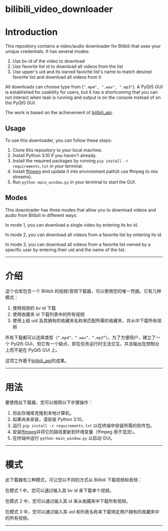 # bilibili_video_downloader

# Introduction

This repository contains a video/audio downloader for Bilibili that uses your unique credentials. It has several modes:

1. Use bv id of the video to download
2. Use favorite list id to download all videos from the list
3. Use upper's uid and its owned favorite list's name to match desired favorite list and download all videos from it

All downloads can choose type from (`".mp4", ".wav", ".mp3"`). A PyQt5 GUI is established for usability for users, but it has a shortcoming that you can not interact when task is running and output is on the console instead of on the PyQt5 GUI.

The work is based on the achievement of [bilibili_api](https://github.com/MoyuScript/bilibili-api).

## Usage

To use this downloader, you can follow these steps:

1. Clone this repository to your local machine.
2. Install Python 3.10 if you haven't already.
3. Install the required packages by running `pip install -r requirements.txt` in your terminal.
4. Install [ffmpeg](https://ffmpeg.org/download.html) and update it into environment path(it use ffmpeg to mix streams).
5. Run `python main_window.py` in your terminal to start the GUI.

## Modes

This downloader has three modes that allow you to download videos and audio from Bilibili in different ways:

In mode 1, you can download a single video by entering its bv id.

In mode 2, you can download all videos from a favorite list by entering its id.

In mode 3, you can download all videos from a favorite list owned by a specific user by entering their uid and the name of the list.

---

# 介绍

这个仓库包含一个 Bilibili 的视频/音频下载器，可以使用您的唯一凭据。它有几种模式：

1. 使用视频的 bv id 下载
2. 使用收藏夹 id 下载列表中的所有视频
3. 使用上级 uid 及其拥有的收藏夹名称来匹配所需的收藏夹，并从中下载所有视频

所有下载都可以选择类型（`“.mp4”，“.wav”，“.mp3”`）。为了方便用户，建立了一个 PyQt5 GUI，但它有一个缺点，即在任务运行时无法交互，并且输出在控制台上而不是在 PyQt5 GUI 上。

这项工作基于[bilibili_api](https://github.com/MoyuScript/bilibili-api)的成果。

---

# 用法

要使用此下载器，您可以按照以下步骤操作：

1. 将此存储库克隆到本地计算机。
2. 如果尚未安装，请安装 Python 3.10。
3. 运行 `pip install -r requirements.txt` 以在终端中安装所需的软件包。
4. 安装[ffmpeg](https://ffmpeg.org/download.html)并将它的路径更新到环境变量（ffmpeg 用于混流）。
5. 在终端中运行 `python main_window.py` 以启动 GUI。

---

# 模式

此下载器有三种模式，可让您以不同的方式从 Bilibili 下载视频和音频：

在模式 1 中，您可以通过输入其 bv id 来下载单个视频。

在模式 2 中，您可以通过输入其 id 来从收藏夹中下载所有视频。

在模式 3 中，您可以通过输入其 uid 和列表名称来下载特定用户拥有的收藏夹中的所有视频。

---
